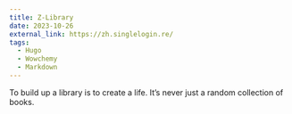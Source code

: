 ```yaml
---
title: Z-Library
date: 2023-10-26
external_link: https://zh.singlelogin.re/
tags:
  - Hugo
  - Wowchemy
  - Markdown
---
```


To build up a library is to create a life. It’s never just a random collection of books.

<!--more-->
